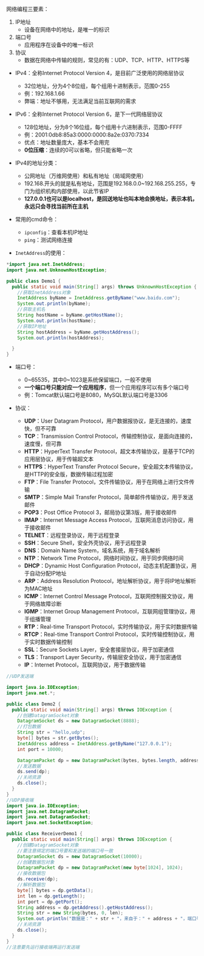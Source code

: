 网络编程三要素：
1. IP地址
    * 设备在网络中的地址，是唯一的标识
2. 端口号
    * 应用程序在设备中的唯一标识
3. 协议
    * 数据在网络中传输的规则，常见的有：UDP、TCP、HTTP、HTTPS等

* IPv4：全称Internet Protocol Version 4，是目前广泛使用的网络层协议
    * 32位地址，分为4个8位组，每个组用十进制表示，范围0-255
    * 例：192.168.1.66
    * 弊端：地址不够用，无法满足当前互联网的需求
* IPv6：全称Internet Protocol Version 6，是下一代网络层协议
    * 128位地址，分为8个16位组，每个组用十六进制表示，范围0-FFFF
    * 例：2001:0db8:85a3:0000:0000:8a2e:0370:7334
  * 优点：地址数量庞大，基本不会用完
  * **0位压缩**：连续的0可以省略，但只能省略一次

* IPv4的地址分类：
    * 公网地址（万维网使用）和私有地址（局域网使用）
    * 192.168.开头的就是私有地址，范围是192.168.0.0~192.168.255.255，专门为组织机构内部使用，以此节省IP
    * **127.0.0.1也可以是localhost，是回送地址也叫本地会换地址，表示本机，永远只会寻找当前所在主机**

* 常用的cmd命令：
  * ```ipconfig```：查看本机IP地址
  * ```ping```：测试网络连接

* ```InetAddress```的使用：

```java
*import java.net.InetAddress;
import java.net.UnknownHostException;

public class Demo1 {
  public static void main(String[] args) throws UnknownHostException {
    //获取InetAddress对象
    InetAddress byName = InetAddress.getByName("www.baidu.com");
    System.out.println(byName);
    //获取主机名
    String hostName = byName.getHostName();
    System.out.println(hostName);
    //获取IP地址
    String hostAddress = byName.getHostAddress();
    System.out.println(hostAddress);

  }
}
```

* 端口号：
  * 0~65535，其中0~1023是系统保留端口，一般不使用
  * **一个端口号只能对应一个应用程序**，但一个应用程序可以有多个端口号
  * 例：Tomcat默认端口号是8080，MySQL默认端口号是3306

* 协议：
  * **UDP**：User Datagram Protocol，用户数据报协议，是无连接的，速度快，但不可靠
  * **TCP**：Transmission Control Protocol，传输控制协议，是面向连接的，速度慢，但可靠
  * **HTTP**：HyperText Transfer Protocol，超文本传输协议，是基于TCP的应用层协议，用于传输超文本
  * **HTTPS**：HyperText Transfer Protocol Secure，安全超文本传输协议，是HTTP的安全版，数据传输过程加密
  * **FTP**：File Transfer Protocol，文件传输协议，用于在网络上进行文件传输
  * **SMTP**：Simple Mail Transfer Protocol，简单邮件传输协议，用于发送邮件
  * **POP3**：Post Office Protocol 3，邮局协议第3版，用于接收邮件
  * **IMAP**：Internet Message Access Protocol，互联网消息访问协议，用于接收邮件
  * **TELNET**：远程登录协议，用于远程登录
  * **SSH**：Secure Shell，安全外壳协议，用于远程登录
  * **DNS**：Domain Name System，域名系统，用于域名解析
  * **NTP**：Network Time Protocol，网络时间协议，用于同步网络时间
  * **DHCP**：Dynamic Host Configuration Protocol，动态主机配置协议，用于自动分配IP地址
  * **ARP**：Address Resolution Protocol，地址解析协议，用于将IP地址解析为MAC地址
  * **ICMP**：Internet Control Message Protocol，互联网控制报文协议，用于网络故障诊断
  * **IGMP**：Internet Group Management Protocol，互联网组管理协议，用于组播管理
  * **RTP**：Real-time Transport Protocol，实时传输协议，用于实时数据传输
  * **RTCP**：Real-time Transport Control Protocol，实时传输控制协议，用于实时数据传输控制
  * **SSL**：Secure Sockets Layer，安全套接层协议，用于加密通信
  * **TLS**：Transport Layer Security，传输层安全协议，用于加密通信
  * **IP**：Internet Protocol，互联网协议，用于数据传输

```java
//UDP发送端

import java.io.IOException;
import java.net.*;

public class Demo2 {
  public static void main(String[] args) throws IOException {
    //创建DatagramSocket对象
    DatagramSocket ds = new DatagramSocket(8888);
    //打包数据
    String str = "hello,udp";
    byte[] bytes = str.getBytes();
    InetAddress address = InetAddress.getByName("127.0.0.1");
    int port = 10000;

    DatagramPacket dp = new DatagramPacket(bytes, bytes.length, address, port);
    //发送数据
    ds.send(dp);
    //关闭资源
    ds.close();
  }
}
//UDP接收端
import java.io.IOException;
import java.net.DatagramPacket;
import java.net.DatagramSocket;
import java.net.SocketException;

public class ReceiverDemo1 {
  public static void main(String[] args) throws IOException {
    //创建DatagramSocket对象
    //要注意绑定的端口号要和发送端的端口号一致
    DatagramSocket ds = new DatagramSocket(10000);
    //创建数据包对象
    DatagramPacket dp = new DatagramPacket(new byte[1024], 1024);
    //接收数据包
    ds.receive(dp);
    //解析数据包
    byte[] bytes = dp.getData();
    int len = dp.getLength();
    int port = dp.getPort();
    String address = dp.getAddress().getHostAddress();
    String str = new String(bytes, 0, len);
    System.out.println("数据是：" + str + "，来自于：" + address + "，端口号是：" + port);
    //关闭资源
    ds.close();
  }
}
//注意要先运行接收端再运行发送端
```

